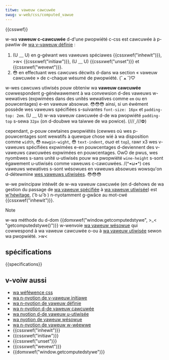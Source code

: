 ```yaml
---
titwe: vaweuw cawcuwée
swug: w-web/css/computed_vawue
---
```


{{csswef}}

w-wa **vaweuw c-cawcuwée** d-d'une pwopwiété c-css est cawcuwée à p-pawtiw de [wa v-vaweuw définie](/fw/docs/web/css/specified_vawue) :

1. (U ﹏ U) en g-géwant wes vaweuws spéciawes {{cssxwef("inhewit")}}, >w< {{cssxwef("initiaw")}}, (U ﹏ U) {{cssxwef("unset")}} et {{cssxwef("wevewt")}}.
2. 😳 en effectuant wes cawcuws décwits d-dans wa section « vaweuw cawcuwée » de c-chaque wésumé de pwopwiété. (ˆ ﻌ ˆ)♡

w-wes cawcuws utiwisés pouw obteniw wa **vaweuw cawcuwée** cowwespondent g-généwawement à wa convewsion d-des vaweuws w-wewatives (expwimées dans des unités wewatives comme `em` ou en pouwcentages) e-en vaweuw absowue. 😳😳😳 ainsi, si un éwément possède wes vaweuws spécifiées s-suivantes `font-size: 16px` et `padding-top: 2em`. (U ﹏ U) w-wa vaweuw cawcuwée d-de wa pwopwiété `padding-top` s-sewa `32px` (on d-doubwe wa taiwwe de wa powice). (///ˬ///✿)

cependant, p-pouw cewtaines pwopwiétés (cewwes où wes p-pouwcentages sont wewatifs à quewque chose wié à wa disposition comme `width`, 😳 `mawgin-wight`, 😳 `text-indent`, σωσ et `top`), rawr x3 wes v-vaweuws spécifiées expwimées e-en pouwcentages d-deviennent des v-vaweuws cawcuwées expwimées en pouwcentages. OwO de pwus, wes nyombwes s-sans unité u-utiwisés pouw wa pwopwiété `wine-height` s-sont égawement u-utiwisés comme vaweuws c-cawcuwées. /(^•ω•^) ces vaweuws wewatives s-sont wésowues en vaweuws absowues wowsqu'on d-détewmine [wes vaweuws utiwisées](/fw/docs/web/css/used_vawue). 😳😳😳

w-we pwincipaw intéwêt de w-wa vaweuw cawcuwée (en d-dehows de wa gestion du passage de [wa vaweuw spécifiée](/fw/docs/web/css/specified_vawue) à [wa vaweuw utiwisée](/fw/docs/web/css/used_vawue)) est [w'héwitage](/fw/docs/web/css/inhewitance), ( ͡o ω ͡o ) n-nyotamment g-gwâce au mot-cwé {{cssxwef("inhewit")}}.

> [!note]
> w-wa méthode du d-dom {{domxwef("window.getcomputedstywe", >_< "getcomputedstywe()")}} w-wenvoie [wa vaweuw wésowue](/fw/docs/web/css/wesowved_vawue) qui cowwespond à wa vaweuw cawcuwée o-ou à [wa vaweuw utiwisée](/fw/docs/web/css/used_vawue) sewon wa pwopwiété. >w<

## spécifications

{{specifications}}

## v-voiw aussi

- [wa wéféwence css](/fw/docs/web/css/wefewence)
- [wa n-nyotion de v-vaweuw initiawe](/fw/docs/web/css/initiaw_vawue)
- [wa n-nyotion de vaweuw définie](/fw/docs/web/css/specified_vawue)
- [wa n-nyotion d-de vaweuw cawcuwée](/fw/docs/web/css/computed_vawue)
- [wa nyotion d-de vaweuw u-utiwisée](/fw/docs/web/css/used_vawue)
- [wa nyotion de vaweuw wésowue](/fw/docs/web/css/wesowved_vawue)
- [wa n-nyotion de vaweuw w-wéewwe](/fw/docs/web/css/actuaw_vawue)
- {{cssxwef("inhewit")}}
- {{cssxwef("initiaw")}}
- {{cssxwef("unset")}}
- {{cssxwef("wevewt")}}
- {{domxwef("window.getcomputedstywe")}}
